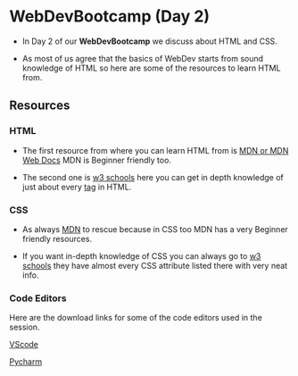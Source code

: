 # WebDevBootcamp (Day 2)

* In Day 2 of our **WebDevBootcamp** we discuss about HTML and CSS.

* As most of us agree that the basics of WebDev starts from sound knowledge of HTML so here are some of the resources to learn HTML from.

## Resources

### HTML

* The first resource from where you can learn HTML from is [MDN or MDN Web Docs](https://developer.mozilla.org/en-US/docs/Web/HTML) MDN is Beginner friendly too.

* The second one is [w3 schools](https://www.w3schools.com/html/) here you can get in depth knowledge of just about every [tag](https://www.w3schools.com/tags/default.asp) in HTML.

### CSS

* As always [MDN](https://developer.mozilla.org/en-US/docs/Web/CSS) to rescue because in CSS too MDN has a very Beginner friendly resources.

* If you want in-depth knowledge of CSS you can always go to [w3 schools](https://www.w3schools.com/css/) they have almost every CSS attribute listed there with very neat info.

### Code Editors

Here are the download links for some of the code editors used in the session.

[VScode](https://code.visualstudio.com/)

[Pycharm](https://www.jetbrains.com/pycharm/)